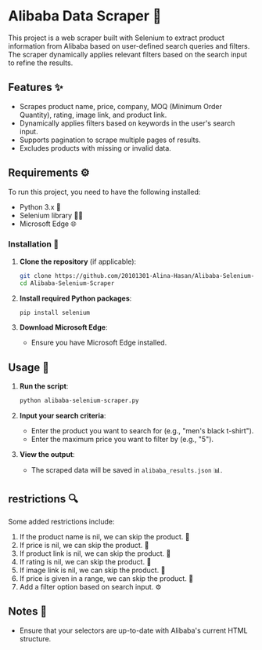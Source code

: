 # Alibaba Data Scraper 🛒

This project is a web scraper built with Selenium to extract product information from Alibaba based on user-defined search queries and filters. The scraper dynamically applies relevant filters based on the search input to refine the results.

## Features ✨

- Scrapes product name, price, company, MOQ (Minimum Order Quantity), rating, image link, and product link.
- Dynamically applies filters based on keywords in the user's search input.
- Supports pagination to scrape multiple pages of results.
- Excludes products with missing or invalid data.

## Requirements ⚙️

To run this project, you need to have the following installed:

- Python 3.x 🐍
- Selenium library 🧑‍💻
- Microsoft Edge 🌐

### Installation 🔧

1. **Clone the repository** (if applicable):

   ```bash
   git clone https://github.com/20101301-Alina-Hasan/Alibaba-Selenium-Scraper.git
   cd Alibaba-Selenium-Scraper
   ```

2. **Install required Python packages**:

   ```bash
   pip install selenium
   ```

3. **Download Microsoft Edge**:
   - Ensure you have Microsoft Edge installed.

## Usage 🚀

1. **Run the script**:

   ```bash
   python alibaba-selenium-scraper.py
   ```

2. **Input your search criteria**:

   - Enter the product you want to search for (e.g., "men's black t-shirt").
   - Enter the maximum price you want to filter by (e.g., "5").

3. **View the output**:
   - The scraped data will be saved in `alibaba_results.json` 📊.

## restrictions 🔍

Some added restrictions include:

1. If the product name is nil, we can skip the product. 🚫
2. If price is nil, we can skip the product. 🚫
3. If product link is nil, we can skip the product. 🚫
4. If rating is nil, we can skip the product. 🚫
5. If image link is nil, we can skip the product. 🚫
6. If price is given in a range, we can skip the product. 🚫
7. Add a filter option based on search input. ⚙️

## Notes 📝

- Ensure that your selectors are up-to-date with Alibaba's current HTML structure.
